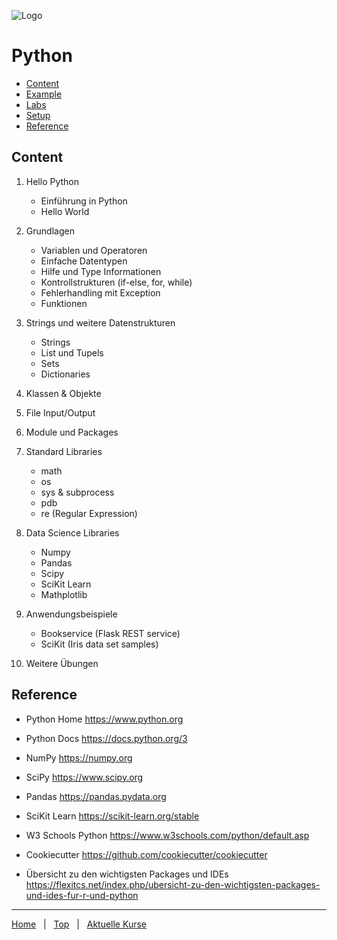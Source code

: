 ![Logo](https://www.iten-engineering.ch/logo.png)

# Python 
- [Content](#content)
- [Example](example)
- [Labs](doc/labs.md)
- [Setup](doc/setup.md)
- [Reference](#reference)

## Content

1. Hello Python
   - Einführung in Python
   - Hello World

2. Grundlagen
   - Variablen und Operatoren
   - Einfache Datentypen
   - Hilfe und Type Informationen
   - Kontrollstrukturen (if-else, for, while)
   - Fehlerhandling mit Exception
   - Funktionen

3. Strings und weitere Datenstrukturen
   - Strings
   - List und Tupels
   - Sets
   - Dictionaries

4. Klassen & Objekte

5. File Input/Output

6. Module und Packages

7. Standard Libraries
   - math
   - os
   - sys & subprocess
   - pdb
   - re (Regular Expression)
  
8. Data Science Libraries
   - Numpy
   - Pandas
   - Scipy
   - SciKit Learn
   - Mathplotlib

9. Anwendungsbeispiele
   - Bookservice (Flask REST service)
   - SciKit (Iris data set samples)

10. Weitere Übungen

## Reference
  
- Python Home
  https://www.python.org 

- Python Docs
  https://docs.python.org/3

- NumPy
  https://numpy.org

- SciPy
  https://www.scipy.org

- Pandas
  https://pandas.pydata.org 

- SciKit Learn
  https://scikit-learn.org/stable  
  
- W3 Schools Python
  https://www.w3schools.com/python/default.asp  
  
- Cookiecutter
  https://github.com/cookiecutter/cookiecutter

- Übersicht zu den wichtigsten Packages und IDEs 
  https://flexitcs.net/index.php/ubersicht-zu-den-wichtigsten-packages-und-ides-fur-r-und-python
        
---
[Home](#python) &nbsp; | &nbsp; [Top](#python) &nbsp; | &nbsp; [Aktuelle Kurse](https://www.iten-engineering.ch/course)
